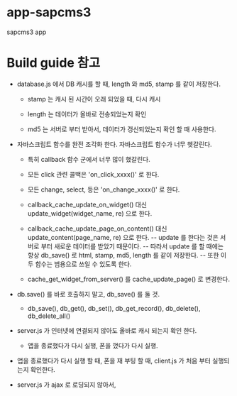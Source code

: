 # app-sapcms3
sapcms3 app

# Build guide 참고

* database.js 에서 DB 캐시를 할 때, length 와 md5, stamp 를 같이 저장한다.

    - stamp 는 캐시 된 시간이 오래 되었을 때, 다시 캐시

    - length 는 데이터가 올바로 전송되었는지 확인

    - md5 는 서버로 부터 받아서, 데이터가 갱신되었는지 확인 할 때 사용한다.
* 자바스크립트 함수를 완전 조각화 한다. 자바스크립트 함수가 너무 헷갈린다.
    - 특히 callback 함수 군에서 너무 많이 했갈린다.

    - 모든 click 관련 콜백은 'on_click_xxxx()' 로 한다.
    - 모든 change, select, 등은 'on_change_xxxx()' 로 한다.

    - callback_cache_update_on_widget() 대신 update_widget(widget_name, re) 으로 한다.
    - callback_cache_update_page_on_content() 대신 update_content(page_name, re) 으로 한다.
        -- update 를 한다는 것은 서버로 부터 새로운 데이터를 받았기 때문이다.
        -- 따라서 update 를 할 때에는 항상 db_save() 로 html, stamp, md5, length 를 같이 저장한다.
        -- 또한 이 두 함수는 범용으로 쓰일 수 있도록 한다.

    - cache_get_widget_from_server() 를 cache_update_page() 로 변경한다.


* db.save() 를 바로 호출하지 말고, db_save() 를 둘 것.
    - db_save(), db_get(), db_set(), db_get_record(), db_delete(), db_delete_all()

* server.js 가 인터넷에 연결되지 않아도 올바로 캐시 되는지 확인 한다.

    - 앱을 종료했다가 다시 실행, 폰을 껐다가 다시 실행.

* 앱을 종료했다가 다시 실행 할 때, 폰을 재 부팅 할 때, client.js 가 처음 부터 실행되는지 확인한다.

* server.js 가 ajax 로 로딩되지 않아서, <script src=....> 에 임시로 기록을 해 놓았다.

* server.js 가 실행될 때/매1시간 마다, 각 페이지 별로 DB 에 캐시가 있는지 확인하고 없으면 캐시를 한다.

* server.js 가 실행 될 때/매 1시간 마다, 각 페이지 별로 DB 에 캐시를 한다.

* set_version() 으로 버젼이 바뀌면 리프레시를 한번 해서 server.css 와 server.js 를 다시 캐시를 할 수 있도록 한다.

* 필요하다면 server.js 에서 db_delete_all() 을 통해서 db 초기화를 한다.

* server.js 를 아예 새로 불러오지 않아서, set_version() 부분의 버젼 코드가 바뀌어도 적용되지 않을 수 있다.

    - 이를 방지하기 위해셔 ajax_load() 에는 항상 dummy 코드를 추가하도록 하고,
    - front page 에서 자바스크립트로 확실하게 리프레시를 하는 코드와 여기서 직접 set_version()을 하는 방법을
        생각해 본다.
